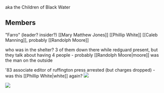 aka the Children of Black Water

## Members
"Farro" (leader? insider?)
[[Mary Matthew Jones]]
[[Phillip White]]
[[Caleb Manning]], probably
[[Randolph Moore]]

who was in the shelter? 3 of them down there while redguard present, but they talk about having 4 people - probably [[Randolph Moore|moore]] was the man on the outside

'83 associate editor of ruffington press arrested (but charges dropped) - was this [[Phillip White|white]] again?
![](https://i.imgur.com/1qpNAxU.png)

![](https://i.imgur.com/JicqARQ.png)
